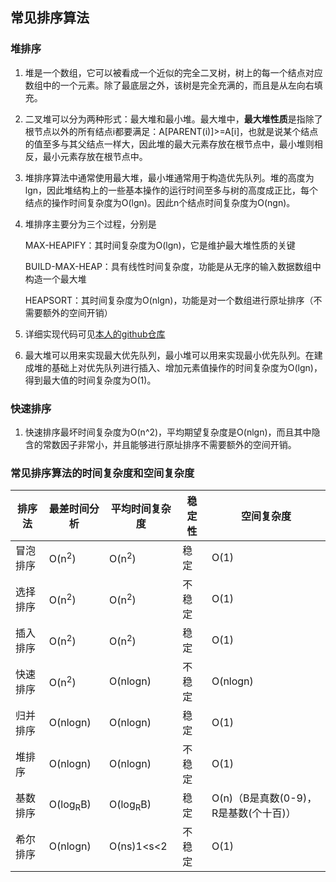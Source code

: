 ## 常见排序算法

### 堆排序

1. 堆是一个数组，它可以被看成一个近似的完全二叉树，树上的每一个结点对应数组中的一个元素。除了最底层之外，该树是完全充满的，而且是从左向右填充。

2. 二叉堆可以分为两种形式：最大堆和最小堆。最大堆中，**最大堆性质**是指除了根节点以外的所有结点i都要满足：A[PARENT(i)]>=A[i]，也就是说某个结点的值至多与其父结点一样大，因此堆的最大元素存放在根节点中，最小堆则相反，最小元素存放在根节点中。

3. 堆排序算法中通常使用最大堆，最小堆通常用于构造优先队列。堆的高度为lgn，因此堆结构上的一些基本操作的运行时间至多与树的高度成正比，每个结点的操作时间复杂度为O(lgn)。因此n个结点时间复杂度为O(ngn)。

4. 堆排序主要分为三个过程，分别是

   MAX-HEAPIFY：其时间复杂度为O(lgn)，它是维护最大堆性质的关键

   BUILD-MAX-HEAP：具有线性时间复杂度，功能是从无序的输入数据数组中构造一个最大堆

   HEAPSORT：其时间复杂度为O(nlgn)，功能是对一个数组进行原址排序（不需要额外的空间开销）

5. 详细实现代码可见[本人的github仓库](https://github.com/xdyangwei/Data_Structure_And_Algorithm)

6. 最大堆可以用来实现最大优先队列，最小堆可以用来实现最小优先队列。在建成堆的基础上对优先队列进行插入、增加元素值操作的时间复杂度为O(lgn)，得到最大值的时间复杂度为O(1)。

### 快速排序

1. 快速排序最坏时间复杂度为O(n^2)，平均期望复杂度是O(nlgn)，而且其中隐含的常数因子非常小，并且能够进行原址排序不需要额外的空间开销。

### 常见排序算法的时间复杂度和空间复杂度

| 排序法   | 最差时间分析        | 平均时间复杂度      | 稳定性 | 空间复杂度                            |
| -------- | ------------------- | ------------------- | ------ | ------------------------------------- |
| 冒泡排序 | O(n<sup>2</sup>)    | O(n<sup>2</sup>)    | 稳定   | O(1)                                  |
| 选择排序 | O(n<sup>2</sup>)    | O(n<sup>2</sup>)    | 不稳定 | O(1)                                  |
| 插入排序 | O(n<sup>2</sup>)    | O(n<sup>2</sup>)    | 稳定   | O(1)                                  |
| 快速排序 | O(n<sup>2</sup>)    | O(nlogn)            | 不稳定 | O(nlogn)                              |
| 归并排序 | O(nlogn)            | O(nlogn)            | 稳定   | O(1)                                  |
| 堆排序   | O(nlogn)            | O(nlogn)            | 不稳定 | O(1)                                  |
| 基数排序 | O(log<sub>R</sub>B) | O(log<sub>R</sub>B) | 稳定   | O(n)（B是真数(0-9)，R是基数(个十百)） |
| 希尔排序 | O(nlogn)            | O(ns)1<s<2          | 不稳定 | O(1)                                  |

